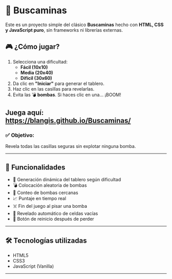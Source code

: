 # 🧨 Buscaminas

Este es un proyecto simple del clásico **Buscaminas** hecho con **HTML, CSS y JavaScript puro**, sin frameworks ni librerías externas.

## 🎮 ¿Cómo jugar?

1. Selecciona una dificultad:
   - **Fácil (10x10)**
   - **Media (20x40)**
   - **Difícil (30x60)**
2. Da clic en **"Iniciar"** para generar el tablero.
3. Haz clic en las casillas para revelarlas.
4. Evita las 💣 **bombas**. Si haces clic en una... ¡BOOM!

## Juega aquí: https://blangis.github.io/Buscaminas/

### ✅ Objetivo:

Revela todas las casillas seguras sin explotar ninguna bomba.

---

## 🧠 Funcionalidades

- 🔁 Generación dinámica del tablero según dificultad
- 💣 Colocación aleatoria de bombas
- 🔢 Conteo de bombas cercanas
- 📈 Puntaje en tiempo real
- ☠️ Fin del juego al pisar una bomba
- 🧼 Revelado automático de celdas vacías
- 🔁 Botón de reinicio después de perder

---

## 🛠️ Tecnologías utilizadas

- HTML5
- CSS3
- JavaScript (Vanilla)

---
